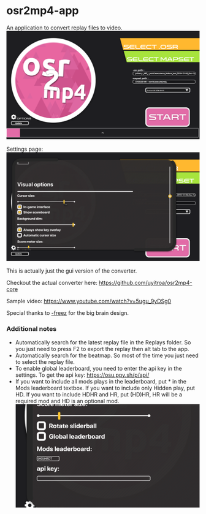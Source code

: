 # osr2mp4-app
 An application to convert replay files to video.
 ![](images/mainwindow.png)
 
 Settings page:
 ![](images/settings.png)
 
 This is actually just the gui version of the converter.
 
 Checkout the actual converter here: https://github.com/uyitroa/osr2mp4-core
 
 Sample video: https://www.youtube.com/watch?v=5ugu_9yDSg0

 Special thanks to [-freez](https://osu.ppy.sh/users/9141169) for the big brain design.
 

### Additional notes
+ Automatically search for the latest replay file in the Replays folder. So you just need to press F2 to export the replay then alt tab to the app.
+ Automatically search for the beatmap. So most of the time you just need to select the replay file.
+ To enable global leaderboard, you need to enter the api key in the settings. To get the api key: https://osu.ppy.sh/p/api/
+ If you want to include all mods plays in the leaderboard, put * in the Mods leaderboard textbox. If you want to include only Hidden play, put HD. If you want to include HDHR and HR, put (HD)HR, HR will be a required mod and HD is an optional mod.
![](images/mods.png)


